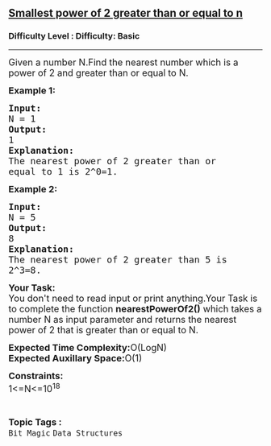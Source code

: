<h2><a href="https://www.geeksforgeeks.org/problems/smallest-power-of-2-greater-than-or-equal-to-n2630/1?page=2&difficulty=Basic&status=unsolved,attempted&sortBy=accuracy">Smallest power of 2 greater than or equal to n</a></h2><h3>Difficulty Level : Difficulty: Basic</h3><hr><div class="problems_problem_content__Xm_eO"><p><span style="font-size:18px">Given a number N.Find the nearest&nbsp;number which is a power of 2 and greater than or equal to N.</span></p>

<p><span style="font-size:18px"><strong>Example 1:</strong></span></p>

<pre><span style="font-size:18px"><strong>Input:</strong>
N = 1
<strong>Output:</strong>
1
<strong>Explanation:</strong>
The nearest power of 2 greater than or 
equal to 1 is 2^0=1.</span></pre>

<p><span style="font-size:18px"><strong>Example 2:</strong></span></p>

<pre><span style="font-size:18px"><strong>Input:</strong>
N = 5
<strong>Output:</strong>
8
<strong>Explanation:</strong>
The nearest power of 2 greater than 5 is 
2^3=8.</span></pre>

<p><span style="font-size:18px"><strong>Your Task:</strong><br>
You don't need to read input or print anything.Your Task is to complete the function <strong>nearestPowerOf2()</strong> which takes a number N as input parameter and returns the nearest power of 2 that is greater than or equal to N.</span></p>

<p><span style="font-size:18px"><strong>Expected Time Complexity:</strong>O(LogN)<br>
<strong>Expected Auxillary Space:</strong>O(1)</span></p>

<p><span style="font-size:18px"><strong>Constraints:</strong><br>
1&lt;=N&lt;=10<sup>18</sup></span></p>
</div><br><p><span style=font-size:18px><strong>Topic Tags : </strong><br><code>Bit Magic</code>&nbsp;<code>Data Structures</code>&nbsp;